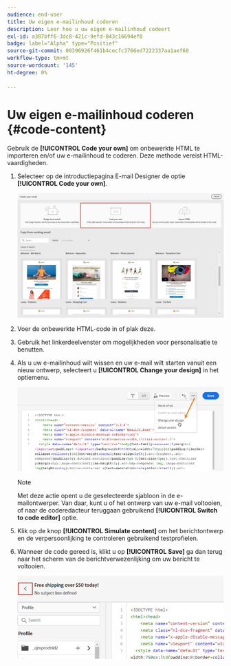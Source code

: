 ```yaml
---
audience: end-user
title: Uw eigen e-mailinhoud coderen
description: Leer hoe u uw eigen e-mailinhoud codeert
exl-id: a387bff6-3dc8-421c-9efd-043c16694ef0
badge: label="Alpha" type="Positief"
source-git-commit: 00396926f461b4cecfc3766ed7222337aa1aef60
workflow-type: tm+mt
source-wordcount: '145'
ht-degree: 0%

---
```


# Uw eigen e-mailinhoud coderen {#code-content}

Gebruik de **[!UICONTROL Code your own]** om onbewerkte HTML te importeren en/of uw e-mailinhoud te coderen. Deze methode vereist HTML-vaardigheden.

1. Selecteer op de introductiepagina E-mail Designer de optie **[!UICONTROL Code your own]**.

   ![](assets/code-your-own.png)

1. Voer de onbewerkte HTML-code in of plak deze.

1. Gebruik het linkerdeelvenster om mogelijkheden voor personalisatie te benutten.

1. Als u uw e-mailinhoud wilt wissen en uw e-mail wilt starten vanuit een nieuw ontwerp, selecteert u **[!UICONTROL Change your design]** in het optiemenu.

   ![](assets/code-editor-change-design.png)

   >[!NOTE]
   >
   >Met deze actie opent u de geselecteerde sjabloon in de e-mailontwerper. Van daar, kunt u of het ontwerp van uw e-mail voltooien, of naar de coderedacteur teruggaan gebruikend **[!UICONTROL Switch to code editor]** optie.

1. Klik op de knop **[!UICONTROL Simulate content]** om het berichtontwerp en de verpersoonlijking te controleren gebruikend testprofielen.

1. Wanneer de code gereed is, klikt u op **[!UICONTROL Save]** ga dan terug naar het scherm van de berichtverwezenlijking om uw bericht te voltooien.

   ![](assets/code-editor-save.png)
